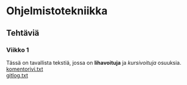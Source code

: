 # Ohjelmistotekniikka  
## Tehtäviä  
### Viikko 1  
Tässä on tavallista tekstiä, jossa on **lihavoituja** ja *kursivoituja* osuuksia.  
[komentorivi.txt](https://github.com/sohvip/ot-harjoitustyo/blob/master/laskarit/viikko1/komentorivi.txt)  
[gitlog.txt](https://github.com/sohvip/ot-harjoitustyo/blob/master/laskarit/viikko1/gitlog.txt)  
